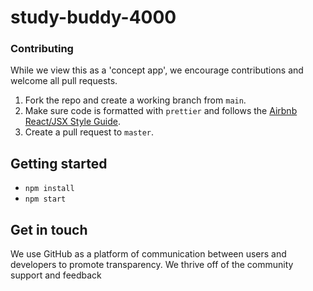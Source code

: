 # study-buddy-4000

### Contributing

While we view this as a 'concept app', we encourage contributions and welcome all pull requests.

1. Fork the repo and create a working branch from `main`.
2. Make sure code is formatted with `prettier` and follows the [Airbnb React/JSX Style Guide](https://github.com/airbnb/javascript/blob/master/react/README.md).
3. Create a pull request to `master`.

## Getting started
- `npm install`
- `npm start`

## Get in touch

We use GitHub as a platform of communication between users and developers to promote transparency. We thrive off of the community support and feedback
